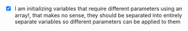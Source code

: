 - [x] I am initializing variables that require different parameters using an array!, that makes no sense, they should be separated into entirely separate variables so different parameters can be applied to them